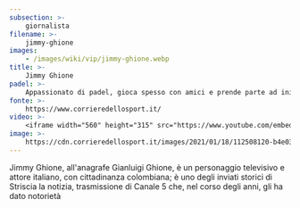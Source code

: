 ```yaml
---
subsection: >-
    giornalista
filename: >-
    jimmy-ghione
images:
    - /images/wiki/vip/jimmy-ghione.webp
title: >-
    Jimmy Ghione
padel: >-
    Appassionato di padel, gioca spesso con amici e prende parte ad iniziative solidali come il Gilette Padel Vip del 2019. Apprezza l'agonismo e il dinamismo di questo sport, oltre che a confrontarsi con altri "giocatori" noti come lui.
fonte: >-
    https://www.corrieredellosport.it/
video: >-
    <iframe width="560" height="315" src="https://www.youtube.com/embed/6VhWwLWaZzk" title="YouTube video player" frameborder="0" allow="accelerometer; autoplay; clipboard-write; encrypted-media; gyroscope; picture-in-picture" allowfullscreen></iframe>
image: >-
    https://cdn.corrieredellosport.it/images/2021/01/18/112508120-b4e03bf3-f279-4751-a40d-667fbfa366bd.jpg
---
```

Jimmy Ghione, all'anagrafe Gianluigi Ghione, è un personaggio televisivo e attore italiano, con cittadinanza colombiana; è uno degli inviati storici di Striscia la notizia, trasmissione di Canale 5 che, nel corso degli anni, gli ha dato notorietà